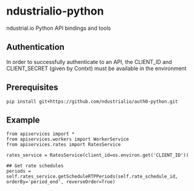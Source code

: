 # ndustrialio-python
ndustrial.io Python API bindings and tools

## Authentication
In order to successfully authenticate to an API, the CLIENT_ID and CLIENT_SECRET (given by Contxt) must be available in the environment

## Prerequisites
`pip install git+https://github.com/ndustrialio/auth0-python.git`

## Example

```
from apiservices import *
from apiservices.workers import WorkerService
from apiservices.rates import RatesService

rates_service = RatesService(client_id=os.environ.get('CLIENT_ID'))

## Get rate schedules
periods = self.rates_service.getScheduleRTPPeriods(self.rate_schedule_id, orderBy='period_end', reverseOrder=True)

```
